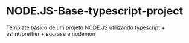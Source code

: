 # NODE.JS-Base-typescript-project
Template básico de um projeto NODE.JS utilizando typescript + eslint/prettier + sucrase e nodemon
